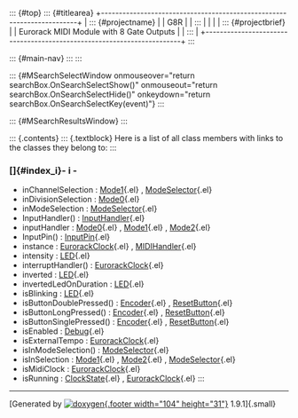 ::: {#top}
::: {#titlearea}
+-----------------------------------------------------------------------+
| ::: {#projectname}                                                    |
| G8R                                                                   |
| :::                                                                   |
|                                                                       |
| ::: {#projectbrief}                                                   |
| Eurorack MIDI Module with 8 Gate Outputs                              |
| :::                                                                   |
+-----------------------------------------------------------------------+
:::

::: {#main-nav}
:::
:::

::: {#MSearchSelectWindow onmouseover="return searchBox.OnSearchSelectShow()" onmouseout="return searchBox.OnSearchSelectHide()" onkeydown="return searchBox.OnSearchSelectKey(event)"}
:::

::: {#MSearchResultsWindow}
:::

::: {.contents}
::: {.textblock}
Here is a list of all class members with links to the classes they
belong to:
:::

### []{#index_i}- i -

-   inChannelSelection :
    [Mode1](classMode1.html#afbeca71c5625415fe1850e374f436c61){.el} ,
    [ModeSelector](classModeSelector.html#af98d3659251c8bed66b9335cc5c7f9c9){.el}
-   inDivisionSelection :
    [Mode0](classMode0.html#af335be379b0fd0883e5797b0e0f398ff){.el}
-   inModeSelection :
    [ModeSelector](classModeSelector.html#ab3ca420fe69c659b5f92b6ae799e5c89){.el}
-   InputHandler() :
    [InputHandler](classInputHandler.html#a628103ee6cade2dadfd536d9a4fcd9a1){.el}
-   inputHandler :
    [Mode0](classMode0.html#a8b44b908b0df280399ed62e46d23453b){.el} ,
    [Mode1](classMode1.html#ab553243d551d5337b9d11451c257813c){.el} ,
    [Mode2](classMode2.html#a3743f7fa6df1df514bcbec1b031ba9f0){.el}
-   InputPin() :
    [InputPin](classInputPin.html#acf74eef6677cb410c9f6534f8ec34005){.el}
-   instance :
    [EurorackClock](classEurorackClock.html#a10369405a7858db967411284861e3439){.el}
    ,
    [MIDIHandler](classMIDIHandler.html#a3d8701182deb4d7da29d1c3dd636b09d){.el}
-   intensity :
    [LED](classLED.html#a7b29be937c90a166ab379928a89b12a1){.el}
-   interruptHandler() :
    [EurorackClock](classEurorackClock.html#aec074cdc6187413e42bb4e1cce6c07c8){.el}
-   inverted :
    [LED](classLED.html#a5371388f81b03dc045091c2492f92b00){.el}
-   invertedLedOnDuration :
    [LED](classLED.html#aa649a9045bd22e6d4a21bbbf161eff8e){.el}
-   isBlinking :
    [LED](classLED.html#ac72ababe221f50a3c02f72051068f1dd){.el}
-   isButtonDoublePressed() :
    [Encoder](classEncoder.html#a70380dcc135f2e564607ab3401708b84){.el}
    ,
    [ResetButton](classResetButton.html#addc8f5996ea2d13c1c3f2bb858ced414){.el}
-   isButtonLongPressed() :
    [Encoder](classEncoder.html#a26b304caeb9cd561f201d101f62a8964){.el}
    ,
    [ResetButton](classResetButton.html#a9965e4c38cf275972b825808414188eb){.el}
-   isButtonSinglePressed() :
    [Encoder](classEncoder.html#a08ba46bfb2eb288a47015d63d11e8077){.el}
    ,
    [ResetButton](classResetButton.html#a48dd4aadb9e7e86022181bc46db0a6a3){.el}
-   isEnabled :
    [Debug](classDebug.html#ab28cb9370dfa995d86f17034a9f184d6){.el}
-   isExternalTempo :
    [EurorackClock](classEurorackClock.html#a53f9514598facb1b47a35e2d0cfc5bf6){.el}
-   isInModeSelection() :
    [ModeSelector](classModeSelector.html#a6da6a3354fe3d5afd3f241324359de03){.el}
-   isInSelection :
    [Mode1](classMode1.html#a965dcdf8b3fb9e9ec6d9f4e266c9ce3d){.el} ,
    [Mode2](classMode2.html#aa8b0804dda5ea06b8e7e1ae02c1e1433){.el} ,
    [ModeSelector](classModeSelector.html#a4dc6fb472a2757e88dde6f35137c08e4){.el}
-   isMidiClock :
    [EurorackClock](classEurorackClock.html#a707c76310f278ac9675d493d356623c1){.el}
-   isRunning :
    [ClockState](structClockState.html#ad2352e0588e3fc275e0cf3afa943c293){.el}
    ,
    [EurorackClock](classEurorackClock.html#a432c6c15fe407d014f6d2c4148346c4a){.el}
:::

------------------------------------------------------------------------

[Generated by [![doxygen](doxygen.svg){.footer width="104"
height="31"}](https://www.doxygen.org/index.html) 1.9.1]{.small}

